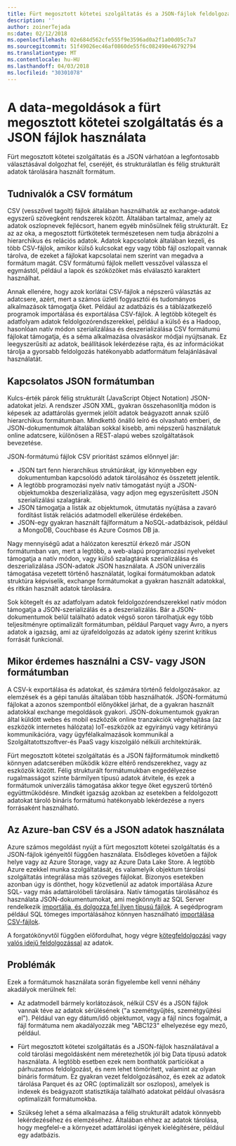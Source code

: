 ```yaml
---
title: Fürt megosztott kötetei szolgáltatás és a JSON-fájlok feldolgozása
description: ''
author: zoinerTejada
ms:date: 02/12/2018
ms.openlocfilehash: 02e684d562cfe555f9e3596ad0a2f1a00d05c7a7
ms.sourcegitcommit: 51f49026ec46af0860de55f6c082490e46792794
ms.translationtype: MT
ms.contentlocale: hu-HU
ms.lasthandoff: 04/03/2018
ms.locfileid: "30301078"
---
```

# <a name="working-with-csv-and-json-files-for-data-solutions"></a>A data-megoldások a fürt megosztott kötetei szolgáltatás és a JSON fájlok használata

Fürt megosztott kötetei szolgáltatás és a JSON várhatóan a legfontosabb választásával dolgozhat fel, cseréjét, és strukturálatlan és félig strukturált adatok tárolására használt formátum. 

## <a name="about-csv-format"></a>Tudnivalók a CSV formátum

CSV (vesszővel tagolt) fájlok általában használhatók az exchange-adatok egyszerű szövegként rendszerek között. Általában tartalmaz, amely az adatok oszlopnevek fejlécsort, hanem egyéb minősülnek félig strukturált. Ez az az oka, a megosztott fürtkötetek természetesen nem tudja ábrázolni a hierarchikus és relációs adatok. Adatok kapcsolatok általában kezeli, és több CSV-fájlok, amikor külső kulcsokat egy vagy több fájl oszlopait vannak tárolva, de ezeket a fájlokat kapcsolatai nem szerint van megadva a formátum magát. CSV formátumú fájlok mellett vesszővel válassza el egymástól, például a lapok és szóközöket más elválasztó karaktert használhat.

Annak ellenére, hogy azok korlátai CSV-fájlok a népszerű választás az adatcsere, azért, mert a számos üzleti fogyasztói és tudományos alkalmazások támogatja őket. Például az adatbázis és a táblázatkezelő programok importálása és exportálása CSV-fájlok. A legtöbb kötegelt és adatfolyam adatok feldolgozórendszerekkel, például a külső és a Hadoop, hasonlóan natív módon szerializálása és deszerializálása CSV formátumú fájlokat támogatja, és a séma alkalmazása olvasáskor módjai nyújtsanak. Ez leegyszerűsíti az adatok, beállítások lekérdezése rajta, és az információkat tárolja a gyorsabb feldolgozás hatékonyabb adatformátum felajánlásával használatát.

## <a name="about-json-format"></a>Kapcsolatos JSON formátumban

Kulcs-érték párok félig strukturált (JavaScript Object Notation) JSON-adatokat jelzi. A rendszer JSON XML, gyakran összehasonlítja módon is képesek az adattárolás gyermek jelölt adatok beágyazott annak szülő hierarchikus formátumban. Mindkettő önálló leíró és olvasható emberi, de JSON-dokumentumok általában sokkal kisebb, ami népszerű használatuk online adatcsere, különösen a REST-alapú webes szolgáltatások bevezetése. 

JSON-formátumú fájlok CSV prioritást számos előnnyel jár:

* JSON tart fenn hierarchikus struktúrákat, így könnyebben egy dokumentumban kapcsolódó adatok tárolásához és összetett jelentik.
* A legtöbb programozási nyelv natív támogatást nyújt a JSON-objektumokba deszerializálása, vagy adjon meg egyszerűsített JSON szerializálási szalagtárak.
* JSON támogatja a listák az objektumok, útmutatás nyújtása a zavaró fordítást listák relációs adatmodell elkerülése érdekében.
* JSON-egy gyakran használt fájlformátum a NoSQL-adatbázisok, például a MongoDB, Couchbase és Azure Cosmos DB ja.

Nagy mennyiségű adat a hálózaton keresztül érkező már JSON formátumban van, mert a legtöbb, a web-alapú programozási nyelveket támogatja a natív módon, vagy külső szalagtárak szerializálása és deszerializálása JSON-adatok JSON használata. A JSON univerzális támogatása vezetett történő használatát, logikai formátumokban adatok struktúra képviselik, exchange formátumokat a gyakran használt adatokkal, és ritkán használt adatok tárolására.

Sok kötegelt és az adatfolyam adatok feldolgozórendszerekkel natív módon támogatja a JSON-szerializálás és a deszerializálás. Bár a JSON-dokumentumok belül található adatok végső soron tárolhatjuk egy több teljesítményre optimalizált formátumban, például Parquet vagy Avro, a nyers adatok a igazság, ami az újrafeldolgozás az adatok igény szerint kritikus forrását funkcionál.

## <a name="when-to-use-csv-or-json-formats"></a>Mikor érdemes használni a CSV- vagy JSON formátumban

A CSV-k exportálása és adatokat, és számára történő feldolgozásakor. az elemzések és a gépi tanulás általában több használhatók. JSON-formátumú fájlokat a azonos szempontból előnyökkel járhat, de a gyakran használt adatokkal exchange megoldások gyakori. JSON-dokumentumok gyakran által küldött webes és mobil eszközök online tranzakciók végrehajtása (az eszközök internetes hálózata) IoT-eszközök az egyirányú vagy kétirányú kommunikációra, vagy ügyfélalkalmazások kommunikál a Szolgáltatottszoftver-és PaaS vagy kiszolgáló nélküli architektúrák. 

Fürt megosztott kötetei szolgáltatás és a JSON fájlformátumok mindkettő könnyen adatcserében működik közre eltérő rendszerekhez, vagy az eszközök között. Félig strukturált formátumukban engedélyezése rugalmasságot szinte bármilyen típusú adatok átvitele, és ezek a formátumok univerzális támogatása akkor tegye őket egyszerű történő együttműködésre. Mindkét igazság azokban az esetekben a feldolgozott adatokat tároló bináris formátumú hatékonyabb lekérdezése a nyers forrásaként használható. 

## <a name="working-with-csv-and-json-data-in-azure"></a>Az Azure-ban CSV és a JSON adatok használata

Azure számos megoldást nyújt a fürt megosztott kötetei szolgáltatás és a JSON-fájlok igényeitől függően használata. Elsődleges követően a fájlok helye vagy az Azure Storage, vagy az Azure Data Lake Store. A legtöbb Azure ezekkel munka szolgáltatását, és valamelyik objektum tárolási szolgáltatás integrálása más szöveges fájlokat. Bizonyos esetekben azonban úgy is dönthet, hogy közvetlenül az adatok importálása Azure SQL- vagy más adattárolóbeli tárolására. Natív támogatás tárolásához és használata JSON-dokumentumokat, ami megkönnyíti az SQL Server rendelkezik [importálja, és dolgozza fel ilyen típusú fájlok](/sql/relational-databases/json/import-json-documents-into-sql-server). A segédprogram például SQL tömeges importálásához könnyen használható [importálása CSV-fájlok](/sql/relational-databases/json/import-json-documents-into-sql-server).

A forgatókönyvtől függően előfordulhat, hogy végre [kötegfeldolgozási](../big-data/batch-processing.md) vagy [valós idejű feldolgozással](../big-data/real-time-processing.md) az adatok.

## <a name="challenges"></a>Problémák

Ezek a formátumok használata során figyelembe kell venni néhány akadályok merülnek fel:

* Az adatmodell bármely korlátozások, nélkül CSV és a JSON fájlok vannak téve az adatok sérülésének ("a szemétgyűjtés, szemétgyűjtési el"). Például van egy dátum/idő objektumot, vagy a fájl nincs fogalmát, a fájl formátuma nem akadályozzák meg "ABC123" elhelyezése egy mező, például.

* Fürt megosztott kötetei szolgáltatás és a JSON-fájlok használatával a cold tárolási megoldásként nem méretezhetők jól big Data típusú adatok használata. A legtöbb esetben ezek nem bonthatók partíciókat a párhuzamos feldolgozást, és nem lehet tömörített, valamint az olyan bináris formátum. Ez gyakran vezet feldolgozásához, és ezek az adatok tárolása Parquet és az ORC (optimalizált sor oszlopos), amelyek is indexek és beágyazott statisztikája található adatokat például olvasásra optimalizált formátumokba.

* Szükség lehet a séma alkalmazása a félig strukturált adatok könnyebb lekérdezéséhez és elemzéséhez. Általában ehhez az adatok tárolása, hogy megfelel-e a környezet adattárolási igények kielégítésére, például egy adatbázis.

